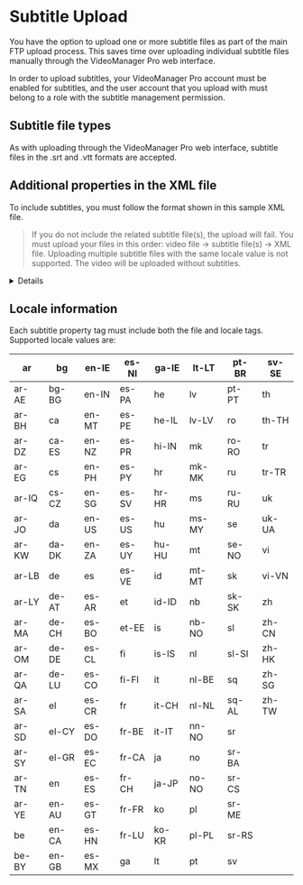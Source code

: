 # Subtitle Upload

You have the option to upload one or more subtitle files as part of the main FTP upload process. This saves time over uploading individual subtitle files manually through the VideoManager Pro web interface.

In order to upload subtitles, your VideoManager Pro account must be enabled for subtitles, and the user account that you upload with must belong to a role with the subtitle management permission.

## Subtitle file types

As with uploading through the VideoManager Pro web interface, subtitle files in the .srt and .vtt formats are accepted.

## Additional properties in the XML file

To include subtitles, you must follow the format shown in this sample XML file.

> If you do not include the related subtitle file(s), the upload will fail. You must upload your files in this order: video file → subtitle file(s) → XML file.
> Uploading multiple subtitle files with the same locale value is not supported. The video will be uploaded without subtitles.

<details>

```
<?xml version="1.0" encoding="UTF-8" ?>
<job xmlns="http://schemas.video-cdn.net/vmpro/public/v1/ingest/ftp/job.xsd" reference="mySubtitleVideo">
  <source>
    <file>video001.mp4</file>
  </source>
  <title>My Video With Subtitles</title>
  <subtitles>
    <subtitle>
      <file>subtitle_en.srt</file>
      <locale>en</locale>
    </subtitle>
    <subtitle>
      <file>subtitle_de.vtt</file>
      <locale>de</locale>
    </subtitle>
  </subtitles>
</job>
```

</details>

## Locale information

Each subtitle property tag must include both the file and locale tags. Supported locale values are:

| ar    | bg    | en-IE | es-NI | ga-IE | lt-LT | pt-BR | sv-SE |
| ----- | ----- | ----- | ----- | ----- | ----- | ----- | ----- |
| ar-AE | bg-BG | en-IN | es-PA | he    | lv    | pt-PT | th    |
| ar-BH | ca    | en-MT | es-PE | he-IL | lv-LV | ro    | th-TH |
| ar-DZ | ca-ES | en-NZ | es-PR | hi-IN | mk    | ro-RO | tr    |
| ar-EG | cs    | en-PH | es-PY | hr    | mk-MK | ru    | tr-TR |
| ar-IQ | cs-CZ | en-SG | es-SV | hr-HR | ms    | ru-RU | uk    |
| ar-JO | da    | en-US | es-US | hu    | ms-MY | se    | uk-UA |
| ar-KW | da-DK | en-ZA | es-UY | hu-HU | mt    | se-NO | vi    |
| ar-LB | de    | es    | es-VE | id    | mt-MT | sk    | vi-VN |
| ar-LY | de-AT | es-AR | et    | id-ID | nb    | sk-SK | zh    |
| ar-MA | de-CH | es-BO | et-EE | is    | nb-NO | sl    | zh-CN |
| ar-OM | de-DE | es-CL | fi    | is-IS | nl    | sl-SI | zh-HK |
| ar-QA | de-LU | es-CO | fi-FI | it    | nl-BE | sq    | zh-SG |
| ar-SA | el    | es-CR | fr    | it-CH | nl-NL | sq-AL | zh-TW |
| ar-SD | el-CY | es-DO | fr-BE | it-IT | nn-NO | sr    |       |
| ar-SY | el-GR | es-EC | fr-CA | ja    | no    | sr-BA |       |
| ar-TN | en    | es-ES | fr-CH | ja-JP | no-NO | sr-CS |       |
| ar-YE | en-AU | es-GT | fr-FR | ko    | pl    | sr-ME |       |
| be    | en-CA | es-HN | fr-LU | ko-KR | pl-PL | sr-RS |       |
| be-BY | en-GB | es-MX | ga    | lt    | pt    | sv    |       |